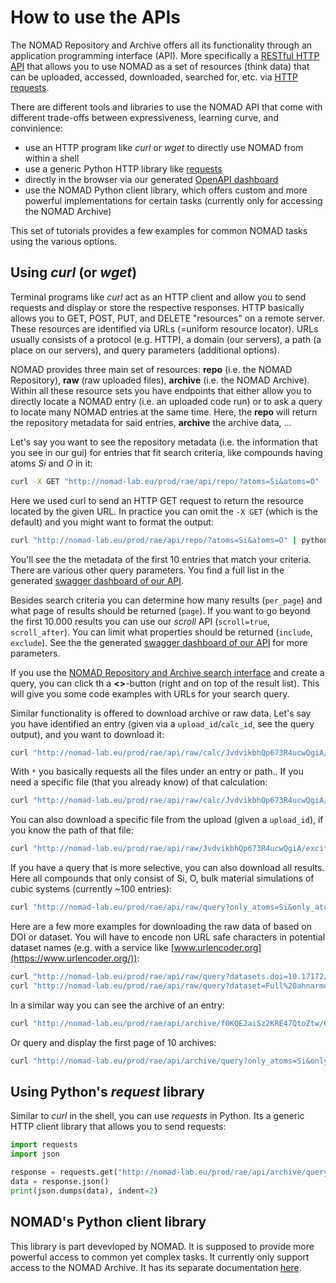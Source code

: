 # How to use the APIs

The NOMAD Repository and Archive offers all its functionality through an application
programming interface (API). More specifically a [RESTful HTTP API](https://en.wikipedia.org/wiki/Representational_state_transfer) that allows you
to use NOMAD as a set of resources (think data) that can be uploaded, accessed, downloaded,
searched for, etc. via [HTTP requests](https://en.wikipedia.org/wiki/Hypertext_Transfer_Protocol).

There are different tools and libraries to use the NOMAD API that come with different
trade-offs between expressiveness, learning curve, and convinience:

- use an HTTP program like *curl* or *wget* to directly use NOMAD from within a shell
- use a generic Python HTTP library like [requests](https://requests.readthedocs.io/en/master/)
- directly in the browser via our generated [OpenAPI dashboard](../api/v1)
- use the NOMAD Python client library, which offers custom and more powerful
  implementations for certain tasks (currently only for accessing the NOMAD Archive)

This set of tutorials provides a few examples for common NOMAD tasks using the various
options.

## Using *curl* (or *wget*)

Terminal programs like *curl* act as an HTTP client and allow you to send requests and
display or store the respective responses. HTTP basically allows you to GET, POST, PUT,
and DELETE "resources" on a remote server. These resources are identified via URLs (=uniform
resource locator). URLs usually consists of a protocol (e.g. HTTP), a domain (our servers),
a path (a place on our servers), and query parameters (additional options).

NOMAD provides three main set of resources: **repo** (i.e. the NOMAD Repository), **raw**
(raw uploaded files), **archive** (i.e. the NOMAD Archive). Within all these resource sets
you have endpoints that either allow you to directly locate a NOMAD entry (i.e. an
uploaded code run) or to ask a query to locate many NOMAD entries at the same time. Here,
the **repo** will return the repository metadata for said entries, **archive** the archive
data, ...

Let's say you want to see the repository metadata (i.e. the information that you see in
our gui) for entries that fit search criteria, like compounds having atoms *Si* and *O* in
it:

```sh
curl -X GET "http://nomad-lab.eu/prod/rae/api/repo/?atoms=Si&atoms=O"
```

Here we used curl to send an HTTP GET request to return the resource located by the given URL.
In practice you can omit the `-X GET` (which is the default) and you might want to format
the output:

```sh
curl "http://nomad-lab.eu/prod/rae/api/repo/?atoms=Si&atoms=O" | python -m json.tool
```

You'll see the the metadata of the first 10 entries that match your criteria. There
are various other query parameters. You find a full list in the generated [swagger dashboard
of our API](https://nomad-lab.eu/prod/rae/api/).

Besides search criteria you can determine how many results (`per_page`) and what page of
results should be returned (`page`). If you want to go beyond the first 10.000 results
you can use our *scroll* API (`scroll=true`, `scroll_after`). You can limit what properties
should be returned (`include`, `exclude`). See the the generated [swagger dashboard
of our API](https://nomad-lab.eu/prod/rae/api/) for more parameters.

If you use the [NOMAD Repository and Archive search interface](https://nomad-lab.eu/prod/rae/gui/search)
and create a query, you can click th a **<>**-button (right and on top of the result list).
This will give you some code examples with URLs for your search query.

Similar functionality is offered to download archive or raw data. Let's say you have
identified an entry (given via a `upload_id`/`calc_id`, see the query output), and
you want to download it:

```sh
curl "http://nomad-lab.eu/prod/rae/api/raw/calc/JvdvikbhQp673R4ucwQgiA/k-ckeQ73sflE6GDA80L132VCWp1z/*" -o download.zip
```

With `*` you basically requests all the files under an entry or path..
If you need a specific file (that you already know) of that calculation:

```sh
curl "http://nomad-lab.eu/prod/rae/api/raw/calc/JvdvikbhQp673R4ucwQgiA/k-ckeQ73sflE6GDA80L132VCWp1z/INFO.OUT"
```

You can also download a specific file from the upload (given a `upload_id`), if you know
the path of that file:

```sh
curl "http://nomad-lab.eu/prod/rae/api/raw/JvdvikbhQp673R4ucwQgiA/exciting_basis_set_error_study/monomers_expanded_k8_rgkmax_080_PBE/72_Hf/INFO.OUT"
```

If you have a query
that is more selective, you can also download all results. Here all compounds that only
consist of Si, O, bulk material simulations of cubic systems (currently ~100 entries):

```sh
curl "http://nomad-lab.eu/prod/rae/api/raw/query?only_atoms=Si&only_atoms=O&system=bulk&crystal_system=cubic" -o download.zip
```

Here are a few more examples for downloading the raw data of based on DOI or dataset.
You will have to encode non URL safe characters in potential dataset names (e.g. with a service like [www.urlencoder.org](https://www.urlencoder.org/)):

```sh
curl "http://nomad-lab.eu/prod/rae/api/raw/query?datasets.doi=10.17172/NOMAD/2020.03.18-1" -o download.zip
curl "http://nomad-lab.eu/prod/rae/api/raw/query?dataset=Full%20ahnarmonic%20stAViC%20approach%3A%20Silicon%20and%20SrTiO3" -o download.zip
```

In a similar way you can see the archive of an entry:

```sh
curl "http://nomad-lab.eu/prod/rae/api/archive/f0KQE2aiSz2KRE47QtoZtw/6xe9fZ9xoxBYZOq5lTt8JMgPa3gX" | python -m json.tool
```

Or query and display the first page of 10 archives:

```sh
curl "http://nomad-lab.eu/prod/rae/api/archive/query?only_atoms=Si&only_atoms=O" | python -m json.tool
```

## Using Python's *request* library

Similar to *curl* in the shell, you can use *requests* in Python. Its a generic HTTP
client library that allows you to send requests:

```python
import requests
import json

response = requests.get("http://nomad-lab.eu/prod/rae/api/archive/query?only_atoms=Si&only_atoms=O")
data = response.json()
print(json.dumps(data), indent=2)
```

## NOMAD's Python client library

This library is part devevloped by NOMAD. It is supposed to provide more powerful
access to common yet complex tasks. It currently only support access to the NOMAD
Archive. It has its separate documentation [here](archive.html).